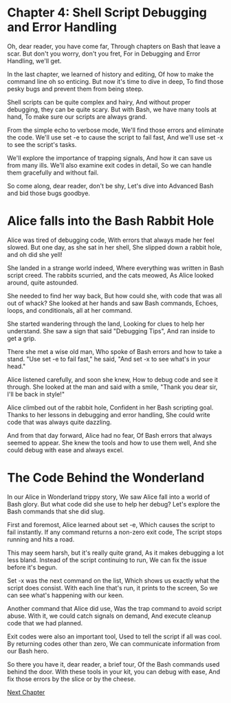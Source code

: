 # Chapter 4: Shell Script Debugging and Error Handling

Oh, dear reader, you have come far,
Through chapters on Bash that leave a scar.
But don't you worry, don't you fret,
For in Debugging and Error Handling, we'll get.

In the last chapter, we learned of history and editing,
Of how to make the command line oh so enticing.
But now it's time to dive in deep,
To find those pesky bugs and prevent them from being steep.

Shell scripts can be quite complex and hairy,
And without proper debugging, they can be quite scary.
But with Bash, we have many tools at hand,
To make sure our scripts are always grand.

From the simple echo to verbose mode,
We'll find those errors and eliminate the code.
We'll use set -e to cause the script to fail fast,
And we'll use set -x to see the script's tasks.

We'll explore the importance of trapping signals,
And how it can save us from many ills.
We'll also examine exit codes in detail,
So we can handle them gracefully and without fail.

So come along, dear reader, don't be shy,
Let's dive into Advanced Bash and bid those bugs goodbye.
# Alice falls into the Bash Rabbit Hole

Alice was tired of debugging code,
With errors that always made her feel slowed.
But one day, as she sat in her shell,
She slipped down a rabbit hole, and oh did she yell!

She landed in a strange world indeed,
Where everything was written in Bash script creed.
The rabbits scurried, and the cats meowed,
As Alice looked around, quite astounded.

She needed to find her way back,
But how could she, with code that was all out of whack?
She looked at her hands and saw Bash commands,
Echoes, loops, and conditionals, all at her command.

She started wandering through the land,
Looking for clues to help her understand.
She saw a sign that said "Debugging Tips",
And ran inside to get a grip.

There she met a wise old man,
Who spoke of Bash errors and how to take a stand.
"Use set -e to fail fast," he said,
"And set -x to see what's in your head."

Alice listened carefully, and soon she knew,
How to debug code and see it through.
She looked at the man and said with a smile,
"Thank you dear sir, I'll be back in style!"

Alice climbed out of the rabbit hole,
Confident in her Bash scripting goal.
Thanks to her lessons in debugging and error handling,
She could write code that was always quite dazzling.

And from that day forward, Alice had no fear,
Of Bash errors that always seemed to appear.
She knew the tools and how to use them well,
And she could debug with ease and always excel.
# The Code Behind the Wonderland

In our Alice in Wonderland trippy story,
We saw Alice fall into a world of Bash glory.
But what code did she use to help her debug?
Let's explore the Bash commands that she did slug.

First and foremost, Alice learned about set -e,
Which causes the script to fail instantly.
If any command returns a non-zero exit code,
The script stops running and hits a road.

This may seem harsh, but it's really quite grand,
As it makes debugging a lot less bland.
Instead of the script continuing to run,
We can fix the issue before it's begun.

Set -x was the next command on the list,
Which shows us exactly what the script does consist.
With each line that's run, it prints to the screen,
So we can see what's happening with our keen.

Another command that Alice did use,
Was the trap command to avoid script abuse.
With it, we could catch signals on demand,
And execute cleanup code that we had planned.

Exit codes were also an important tool,
Used to tell the script if all was cool.
By returning codes other than zero,
We can communicate information from our Bash hero.

So there you have it, dear reader, a brief tour,
Of the Bash commands used behind the door.
With these tools in your kit, you can debug with ease,
And fix those errors by the slice or by the cheese.


[Next Chapter](05_Chapter05.md)